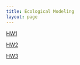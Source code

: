 ```yaml
---
title: Ecological Modeling
layout: page
---
```


[HW1](https://liao961120.github.io/notes/106-2/Eco_model/HW1.html)

[HW2](https://liao961120.github.io/notes/106-2/Eco_model/HW2.html)

[HW3](https://liao961120.github.io/notes/106-2/Eco_model/HW3.html)